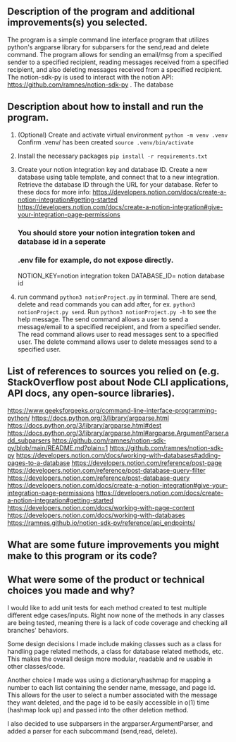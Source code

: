 ## Description of the program and additional improvements(s) you selected.
The program is a simple command line interface program that utilizes python's 
argparse library for subparsers for the send,read and delete command. The program
allows for sending an email/msg from a specified sender to a specified recipient,
reading messages received from a specified recipient, and also deleting messages
received from a specified recipient. The notion-sdk-py is used to interact with 
the notion API: https://github.com/ramnes/notion-sdk-py . The database

## Description about how to install and run the program.
1. (Optional) Create and activate virtual environment
    `python -m venv .venv`
    Confirm .venv/ has been created
    `source .venv/bin/activate`
1. Install the necessary packages
    `pip install -r requirements.txt`
2. Create your notion integration key and database ID. Create a new database using
    table template, and connect that to a new integration. Retrieve the database ID through
    the URL for your database. Refer to these docs for more info: 
    https://developers.notion.com/docs/create-a-notion-integration#getting-started 
    https://developers.notion.com/docs/create-a-notion-integration#give-your-integration-page-permissions 
    
    ### You should store your notion integration token and database id in a seperate
    ### .env file for example, do not expose directly. 

    NOTION_KEY=notion integration token
    DATABASE_ID= notion database id 

3. run command `python3 notionProject.py` in terminal. 
    There are send, delete and read commands you can add after, for ex. `python3 notionProject.py send`. 
    Run `python3 notionProject.py -h` to see the help message.
    The send command allows a user to send a message/email to a specified receipient,
    and from a specified sender. The read command allows user to read messages sent
    to a specified user. The delete command allows user to delete messages send to a
    specified user. 

 
## List of references to sources you relied on (e.g. StackOverflow post about Node CLI applications, API docs, any open-source libraries).
https://www.geeksforgeeks.org/command-line-interface-programming-python/
https://docs.python.org/3/library/argparse.html 
https://docs.python.org/3/library/argparse.html#dest 
https://docs.python.org/3/library/argparse.html#argparse.ArgumentParser.add_subparsers 
https://github.com/ramnes/notion-sdk-py/blob/main/README.md?plain=1 
https://github.com/ramnes/notion-sdk-py 
https://developers.notion.com/docs/working-with-databases#adding-pages-to-a-database
https://developers.notion.com/reference/post-page 
https://developers.notion.com/reference/post-database-query-filter
https://developers.notion.com/reference/post-database-query
https://developers.notion.com/docs/create-a-notion-integration#give-your-integration-page-permissions 
https://developers.notion.com/docs/create-a-notion-integration#getting-started
https://developers.notion.com/docs/working-with-page-content 
https://developers.notion.com/docs/working-with-databases 
https://ramnes.github.io/notion-sdk-py/reference/api_endpoints/ 


## What are some future improvements you might make to this program or its code?
## What were some of the product or technical choices you made and why?
I would like to add unit tests for each method created to test multiple different edge cases/inputs.
Right now none of the methods in any classes are being tested, meaning there is 
a lack of code coverage and checking all branches' behaviors. 

Some design decisions I made include making classes such as a class for 
handling page related methods, a class for database related methods, etc. This 
makes the overall design more modular, readable and re usable in other classes/code. 

Another choice I made was using a dictionary/hashmap for mapping 
a number to each list containing the sender name, message, and page id. 
This allows for the user to select a number associated with the message they 
want deleted, and the page id to be easily accessible in o(1) time (hashmap 
look up) and passed into the other deletion method. 

I also decided to use subparsers in the argparser.ArgumentParser, and added a
parser for each subcommand (send,read, delete). 
